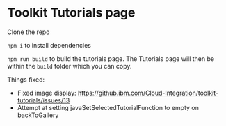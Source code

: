 # Toolkit Tutorials page

Clone the repo

`npm i` to install dependencies

`npm run build` to build the tutorials page. The Tutorials page will then be within the `build` folder which you can copy.

Things fixed:
- Fixed image display: https://github.ibm.com/Cloud-Integration/toolkit-tutorials/issues/13
- Attempt at setting javaSetSelectedTutorialFunction to empty on backToGallery
